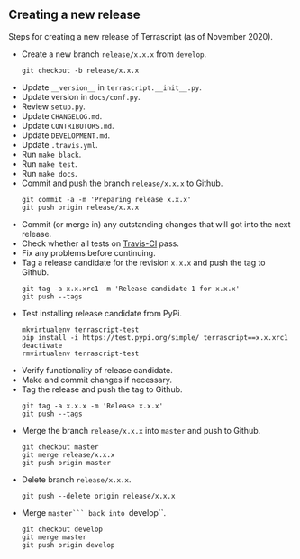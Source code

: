 ## Creating a new release

Steps for creating a new release of Terrascript (as of November 2020).

* Create a new branch ``release/x.x.x`` from ``develop``.
    ```
    git checkout -b release/x.x.x
    ```
* Update ``__version__`` in ``terrascript.__init__.py``.
* Update version in ``docs/conf.py``.
* Review ``setup.py``.
* Update ``CHANGELOG.md``.
* Update ``CONTRIBUTORS.md``.
* Update ``DEVELOPMENT.md``.
* Update ``.travis.yml``.
* Run ``make black``.
* Run ``make test``.
* Run ``make docs``.
* Commit and push the branch ``release/x.x.x`` to Github.
    ```
    git commit -a -m 'Preparing release x.x.x'
    git push origin release/x.x.x
    ```
* Commit (or merge in) any outstanding changes that will got into the next release.
* Check whether all tests on [Travis-CI](https://www.travis-ci.org/mjuenema/python-terrascript) pass.
* Fix any problems before continuing.
* Tag a release candidate for the revision ``x.x.x`` and push the tag to Github.
    ```
    git tag -a x.x.xrc1 -m 'Release candidate 1 for x.x.x'
    git push --tags
    ```
* Test installing release candidate from PyPi.
    ```
    mkvirtualenv terrascript-test
    pip install -i https://test.pypi.org/simple/ terrascript==x.x.xrc1
    deactivate
    rmvirtualenv terrascript-test
    ```
* Verify functionality of release candidate.
* Make and commit changes if necessary.
* Tag the release and push the tag to Github.
    ```
    git tag -a x.x.x -m 'Release x.x.x'
    git push --tags
    ```
* Merge the branch ``release/x.x.x`` into ``master`` and push to Github.
    ```
    git checkout master
    git merge release/x.x.x
    git push origin master
    ```
* Delete branch ``release/x.x.x``.
    ```
    git push --delete origin release/x.x.x
    ```
* Merge ``master``` back into ``develop``.
    ```
    git checkout develop
    git merge master
    git push origin develop
    ```
